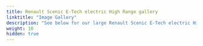 ```yaml
---
title: Renault Scenic E-Tech electric High Range gallery
linktitle: "Image Gallery"
description: "See below for our large Renault Scenic E-Tech electric High Range image gallery. Click pictures for high-resolution versions."
weight: 10
hidden: true
---
```

<!-- markdownlint-disable MD033 -->
<object type="image/svg+xml" data="../modelnavigation.svg"></object>
<div class="pswp-gallery pswp-grid-container" id ="my-gallery">
<div class="pswp-grid-item">
<a href="https://media.evkx.net/multimedia/models/renault/scenic/scenic_e-tech_electric_high_range/exterior_1.jpg"
data-pswp-src="https://media.evkx.net/multimedia/models/renault/scenic/scenic_e-tech_electric_high_range/exterior_1.jpg"
data-pswp-width="3000"
data-pswp-height="1687" 
target="_blank">
<img src="https://media.evkx.net/multimedia/models/renault/scenic/scenic_e-tech_electric_high_range/exterior_1_xst.jpg" alt="Renault Scenic E-Tech electric High Range" width="200px" height="0px" />
</a>
</div>
<div class="pswp-grid-item">
<a href="https://media.evkx.net/multimedia/models/renault/scenic/scenic_e-tech_electric_high_range/exterior_2.jpg"
data-pswp-src="https://media.evkx.net/multimedia/models/renault/scenic/scenic_e-tech_electric_high_range/exterior_2.jpg"
data-pswp-width="3000"
data-pswp-height="1638" 
target="_blank">
<img src="https://media.evkx.net/multimedia/models/renault/scenic/scenic_e-tech_electric_high_range/exterior_2_xst.jpg" alt="Renault Scenic E-Tech electric High Range" width="200px" height="0px" />
</a>
</div>
<div class="pswp-grid-item">
<a href="https://media.evkx.net/multimedia/models/renault/scenic/scenic_e-tech_electric_high_range/exterior_3.jpg"
data-pswp-src="https://media.evkx.net/multimedia/models/renault/scenic/scenic_e-tech_electric_high_range/exterior_3.jpg"
data-pswp-width="3000"
data-pswp-height="1683" 
target="_blank">
<img src="https://media.evkx.net/multimedia/models/renault/scenic/scenic_e-tech_electric_high_range/exterior_3_xst.jpg" alt="Renault Scenic E-Tech electric High Range" width="200px" height="0px" />
</a>
</div>
<div class="pswp-grid-item">
<a href="https://media.evkx.net/multimedia/models/renault/scenic/scenic_e-tech_electric_high_range/exterior_4.jpg"
data-pswp-src="https://media.evkx.net/multimedia/models/renault/scenic/scenic_e-tech_electric_high_range/exterior_4.jpg"
data-pswp-width="3000"
data-pswp-height="1690" 
target="_blank">
<img src="https://media.evkx.net/multimedia/models/renault/scenic/scenic_e-tech_electric_high_range/exterior_4_xst.jpg" alt="Renault Scenic E-Tech electric High Range" width="200px" height="0px" />
</a>
</div>
<div class="pswp-grid-item">
<a href="https://media.evkx.net/multimedia/models/renault/scenic/scenic_e-tech_electric_high_range/exterior_5.jpg"
data-pswp-src="https://media.evkx.net/multimedia/models/renault/scenic/scenic_e-tech_electric_high_range/exterior_5.jpg"
data-pswp-width="3000"
data-pswp-height="1686" 
target="_blank">
<img src="https://media.evkx.net/multimedia/models/renault/scenic/scenic_e-tech_electric_high_range/exterior_5_xst.jpg" alt="Renault Scenic E-Tech electric High Range" width="200px" height="0px" />
</a>
</div>
<div class="pswp-grid-item">
<a href="https://media.evkx.net/multimedia/models/renault/scenic/scenic_e-tech_electric_high_range/frontseats_1.jpg"
data-pswp-src="https://media.evkx.net/multimedia/models/renault/scenic/scenic_e-tech_electric_high_range/frontseats_1.jpg"
data-pswp-width="3000"
data-pswp-height="2001" 
target="_blank">
<img src="https://media.evkx.net/multimedia/models/renault/scenic/scenic_e-tech_electric_high_range/frontseats_1_xst.jpg" alt="Renault Scenic E-Tech electric High Range" width="200px" height="0px" />
</a>
</div>
<div class="pswp-grid-item">
<a href="https://media.evkx.net/multimedia/models/renault/scenic/scenic_e-tech_electric_high_range/frontseats_2.jpg"
data-pswp-src="https://media.evkx.net/multimedia/models/renault/scenic/scenic_e-tech_electric_high_range/frontseats_2.jpg"
data-pswp-width="3000"
data-pswp-height="2001" 
target="_blank">
<img src="https://media.evkx.net/multimedia/models/renault/scenic/scenic_e-tech_electric_high_range/frontseats_2_xst.jpg" alt="Renault Scenic E-Tech electric High Range" width="200px" height="0px" />
</a>
</div>
<div class="pswp-grid-item">
<a href="https://media.evkx.net/multimedia/models/renault/scenic/scenic_e-tech_electric_high_range/headlights_1.jpg"
data-pswp-src="https://media.evkx.net/multimedia/models/renault/scenic/scenic_e-tech_electric_high_range/headlights_1.jpg"
data-pswp-width="3000"
data-pswp-height="1687" 
target="_blank">
<img src="https://media.evkx.net/multimedia/models/renault/scenic/scenic_e-tech_electric_high_range/headlights_1_xst.jpg" alt="Renault Scenic E-Tech electric High Range" width="200px" height="0px" />
</a>
</div>
<div class="pswp-grid-item">
<a href="https://media.evkx.net/multimedia/models/renault/scenic/scenic_e-tech_electric_high_range/headlights_2.jpg"
data-pswp-src="https://media.evkx.net/multimedia/models/renault/scenic/scenic_e-tech_electric_high_range/headlights_2.jpg"
data-pswp-width="3000"
data-pswp-height="2001" 
target="_blank">
<img src="https://media.evkx.net/multimedia/models/renault/scenic/scenic_e-tech_electric_high_range/headlights_2_xst.jpg" alt="Renault Scenic E-Tech electric High Range" width="200px" height="0px" />
</a>
</div>
<div class="pswp-grid-item">
<a href="https://media.evkx.net/multimedia/models/renault/scenic/scenic_e-tech_electric_high_range/interior_1.jpg"
data-pswp-src="https://media.evkx.net/multimedia/models/renault/scenic/scenic_e-tech_electric_high_range/interior_1.jpg"
data-pswp-width="3000"
data-pswp-height="1687" 
target="_blank">
<img src="https://media.evkx.net/multimedia/models/renault/scenic/scenic_e-tech_electric_high_range/interior_1_xst.jpg" alt="Renault Scenic E-Tech electric High Range" width="200px" height="0px" />
</a>
</div>
<div class="pswp-grid-item">
<a href="https://media.evkx.net/multimedia/models/renault/scenic/scenic_e-tech_electric_high_range/interior_2.jpg"
data-pswp-src="https://media.evkx.net/multimedia/models/renault/scenic/scenic_e-tech_electric_high_range/interior_2.jpg"
data-pswp-width="3000"
data-pswp-height="2001" 
target="_blank">
<img src="https://media.evkx.net/multimedia/models/renault/scenic/scenic_e-tech_electric_high_range/interior_2_xst.jpg" alt="Renault Scenic E-Tech electric High Range" width="200px" height="0px" />
</a>
</div>
<div class="pswp-grid-item">
<a href="https://media.evkx.net/multimedia/models/renault/scenic/scenic_e-tech_electric_high_range/interior_3.jpg"
data-pswp-src="https://media.evkx.net/multimedia/models/renault/scenic/scenic_e-tech_electric_high_range/interior_3.jpg"
data-pswp-width="3000"
data-pswp-height="2001" 
target="_blank">
<img src="https://media.evkx.net/multimedia/models/renault/scenic/scenic_e-tech_electric_high_range/interior_3_xst.jpg" alt="Renault Scenic E-Tech electric High Range" width="200px" height="0px" />
</a>
</div>
<div class="pswp-grid-item">
<a href="https://media.evkx.net/multimedia/models/renault/scenic/scenic_e-tech_electric_high_range/main_1.jpg"
data-pswp-src="https://media.evkx.net/multimedia/models/renault/scenic/scenic_e-tech_electric_high_range/main_1.jpg"
data-pswp-width="3000"
data-pswp-height="1689" 
target="_blank">
<img src="https://media.evkx.net/multimedia/models/renault/scenic/scenic_e-tech_electric_high_range/main_1_xst.jpg" alt="Renault Scenic E-Tech electric High Range" width="200px" height="0px" />
</a>
</div>
<div class="pswp-grid-item">
<a href="https://media.evkx.net/multimedia/models/renault/scenic/scenic_e-tech_electric_high_range/rearlights_1.jpg"
data-pswp-src="https://media.evkx.net/multimedia/models/renault/scenic/scenic_e-tech_electric_high_range/rearlights_1.jpg"
data-pswp-width="3000"
data-pswp-height="1687" 
target="_blank">
<img src="https://media.evkx.net/multimedia/models/renault/scenic/scenic_e-tech_electric_high_range/rearlights_1_xst.jpg" alt="Renault Scenic E-Tech electric High Range" width="200px" height="0px" />
</a>
</div>
<div class="pswp-grid-item">
<a href="https://media.evkx.net/multimedia/models/renault/scenic/scenic_e-tech_electric_high_range/roof_1.jpg"
data-pswp-src="https://media.evkx.net/multimedia/models/renault/scenic/scenic_e-tech_electric_high_range/roof_1.jpg"
data-pswp-width="3000"
data-pswp-height="2001" 
target="_blank">
<img src="https://media.evkx.net/multimedia/models/renault/scenic/scenic_e-tech_electric_high_range/roof_1_xst.jpg" alt="Renault Scenic E-Tech electric High Range" width="200px" height="0px" />
</a>
</div>
<div class="pswp-grid-item">
<a href="https://media.evkx.net/multimedia/models/renault/scenic/scenic_e-tech_electric_high_range/roof_2.jpg"
data-pswp-src="https://media.evkx.net/multimedia/models/renault/scenic/scenic_e-tech_electric_high_range/roof_2.jpg"
data-pswp-width="3000"
data-pswp-height="2001" 
target="_blank">
<img src="https://media.evkx.net/multimedia/models/renault/scenic/scenic_e-tech_electric_high_range/roof_2_xst.jpg" alt="Renault Scenic E-Tech electric High Range" width="200px" height="0px" />
</a>
</div>
<div class="pswp-grid-item">
<a href="https://media.evkx.net/multimedia/models/renault/scenic/scenic_e-tech_electric_high_range/screens_1.jpg"
data-pswp-src="https://media.evkx.net/multimedia/models/renault/scenic/scenic_e-tech_electric_high_range/screens_1.jpg"
data-pswp-width="3000"
data-pswp-height="2001" 
target="_blank">
<img src="https://media.evkx.net/multimedia/models/renault/scenic/scenic_e-tech_electric_high_range/screens_1_xst.jpg" alt="Renault Scenic E-Tech electric High Range" width="200px" height="0px" />
</a>
</div>
<div class="pswp-grid-item">
<a href="https://media.evkx.net/multimedia/models/renault/scenic/scenic_e-tech_electric_high_range/screens_2.jpg"
data-pswp-src="https://media.evkx.net/multimedia/models/renault/scenic/scenic_e-tech_electric_high_range/screens_2.jpg"
data-pswp-width="3000"
data-pswp-height="2001" 
target="_blank">
<img src="https://media.evkx.net/multimedia/models/renault/scenic/scenic_e-tech_electric_high_range/screens_2_xst.jpg" alt="Renault Scenic E-Tech electric High Range" width="200px" height="0px" />
</a>
</div>
<div class="pswp-grid-item">
<a href="https://media.evkx.net/multimedia/models/renault/scenic/scenic_e-tech_electric_high_range/secondrowseats_1.jpg"
data-pswp-src="https://media.evkx.net/multimedia/models/renault/scenic/scenic_e-tech_electric_high_range/secondrowseats_1.jpg"
data-pswp-width="3000"
data-pswp-height="2001" 
target="_blank">
<img src="https://media.evkx.net/multimedia/models/renault/scenic/scenic_e-tech_electric_high_range/secondrowseats_1_xst.jpg" alt="Renault Scenic E-Tech electric High Range" width="200px" height="0px" />
</a>
</div>
<div class="pswp-grid-item">
<a href="https://media.evkx.net/multimedia/models/renault/scenic/scenic_e-tech_electric_high_range/secondrowseats_2.jpg"
data-pswp-src="https://media.evkx.net/multimedia/models/renault/scenic/scenic_e-tech_electric_high_range/secondrowseats_2.jpg"
data-pswp-width="3000"
data-pswp-height="2001" 
target="_blank">
<img src="https://media.evkx.net/multimedia/models/renault/scenic/scenic_e-tech_electric_high_range/secondrowseats_2_xst.jpg" alt="Renault Scenic E-Tech electric High Range" width="200px" height="0px" />
</a>
</div>
<div class="pswp-grid-item">
<a href="https://media.evkx.net/multimedia/models/renault/scenic/scenic_e-tech_electric_high_range/trunk_1.jpg"
data-pswp-src="https://media.evkx.net/multimedia/models/renault/scenic/scenic_e-tech_electric_high_range/trunk_1.jpg"
data-pswp-width="3000"
data-pswp-height="2001" 
target="_blank">
<img src="https://media.evkx.net/multimedia/models/renault/scenic/scenic_e-tech_electric_high_range/trunk_1_xst.jpg" alt="Renault Scenic E-Tech electric High Range" width="200px" height="0px" />
</a>
</div>
<div class="pswp-grid-item">
<a href="https://media.evkx.net/multimedia/models/renault/scenic/scenic_e-tech_electric_high_range/trunk_2.jpg"
data-pswp-src="https://media.evkx.net/multimedia/models/renault/scenic/scenic_e-tech_electric_high_range/trunk_2.jpg"
data-pswp-width="3000"
data-pswp-height="2001" 
target="_blank">
<img src="https://media.evkx.net/multimedia/models/renault/scenic/scenic_e-tech_electric_high_range/trunk_2_xst.jpg" alt="Renault Scenic E-Tech electric High Range" width="200px" height="0px" />
</a>
</div>
<div class="pswp-grid-item">
<a href="https://media.evkx.net/multimedia/models/renault/scenic/scenic_e-tech_electric_high_range/trunk_3.jpg"
data-pswp-src="https://media.evkx.net/multimedia/models/renault/scenic/scenic_e-tech_electric_high_range/trunk_3.jpg"
data-pswp-width="3000"
data-pswp-height="2001" 
target="_blank">
<img src="https://media.evkx.net/multimedia/models/renault/scenic/scenic_e-tech_electric_high_range/trunk_3_xst.jpg" alt="Renault Scenic E-Tech electric High Range" width="200px" height="0px" />
</a>
</div>
<div class="pswp-grid-item">
<a href="https://media.evkx.net/multimedia/models/renault/scenic/scenic_e-tech_electric_high_range/wheels_1.jpg"
data-pswp-src="https://media.evkx.net/multimedia/models/renault/scenic/scenic_e-tech_electric_high_range/wheels_1.jpg"
data-pswp-width="3000"
data-pswp-height="2001" 
target="_blank">
<img src="https://media.evkx.net/multimedia/models/renault/scenic/scenic_e-tech_electric_high_range/wheels_1_xst.jpg" alt="Renault Scenic E-Tech electric High Range" width="200px" height="0px" />
</a>
</div>
</div>
<script type="module">
  import PhotoSwipeLightbox from '/js/photoswipe-lightbox.esm.js';
    const lightbox = new PhotoSwipeLightbox({
       gallery: '#my-gallery',
        children: 'a',
        pswpModule: () => import('/js/photoswipe.esm.js')
    });
lightbox.init();
</script>
